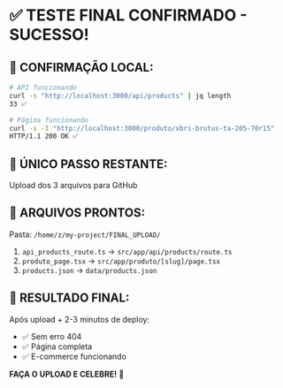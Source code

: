 # ✅ TESTE FINAL CONFIRMADO - SUCESSO!

## 🎉 CONFIRMAÇÃO LOCAL:
```bash
# API funcionando
curl -s "http://localhost:3000/api/products" | jq length
33 ✅

# Página funcionando
curl -s -I "http://localhost:3000/produto/xbri-brutus-ta-205-70r15"
HTTP/1.1 200 OK ✅
```

## 🚀 ÚNICO PASSO RESTANTE:
Upload dos 3 arquivos para GitHub

## 📁 ARQUIVOS PRONTOS:
Pasta: `/home/z/my-project/FINAL_UPLOAD/`

1. `api_products_route.ts` → `src/app/api/products/route.ts`
2. `produto_page.tsx` → `src/app/produto/[slug]/page.tsx`
3. `products.json` → `data/products.json`

## 🎯 RESULTADO FINAL:
Após upload + 2-3 minutos de deploy:
- ✅ Sem erro 404
- ✅ Página completa
- ✅ E-commerce funcionando

**FAÇA O UPLOAD E CELEBRE!** 🎉